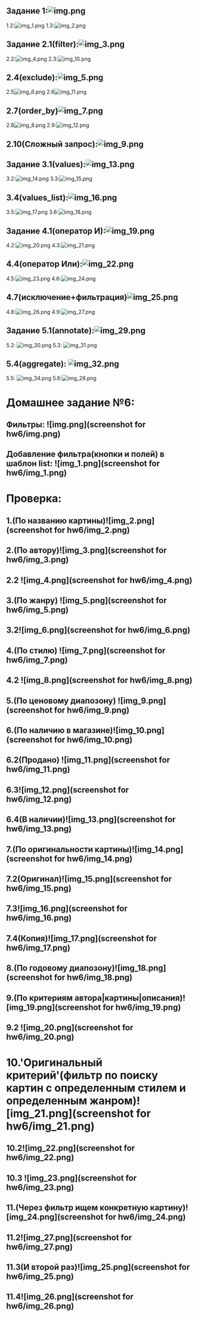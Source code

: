  ## Задание 1:![img.png](images/img.png)
1.2:![img_1.png](images/img_1.png)
1.3:![img_2.png](images/img_2.png)
 ## Задание 2.1(filter):![img_3.png](images/img_3.png)
2.2:![img_4.png](images/img_4.png)
2.3:![img_10.png](images/img_10.png)
## 2.4(exclude):![img_5.png](images/img_5.png)
2.5![img_6.png](images/img_6.png)
2.6![img_11.png](images/img_11.png)
## 2.7(order_by)![img_7.png](images/img_7.png)
2.8![img_8.png](images/img_8.png)
2.9:![img_12.png](images/img_12.png)
 ## 2.10(Сложный запрос):![img_9.png](images/img_9.png)
 ## Задание 3.1(values):![img_13.png](images/img_13.png)
3.2:![img_14.png](images/img_14.png)
3.3:![img_15.png](images/img_15.png)
## 3.4(values_list):![img_16.png](images/img_16.png)
3.5:![img_17.png](images/img_17.png)
3.6:![img_18.png](images/img_18.png)
## Задание 4.1(оператор И):![img_19.png](images/img_19.png)
4.2:![img_20.png](images/img_20.png)
4.3:![img_21.png](images/img_21.png)
## 4.4(оператор Или):![img_22.png](images/img_22.png)
4.5:![img_23.png](images/img_23.png)
4.6:![img_24.png](images/img_24.png)
## 4.7(исключение+фильтрация)![img_25.png](images/img_25.png)
4.8:![img_26.png](images/img_26.png)
4.9:![img_27.png](images/img_27.png)
## Задание 5.1(annotate):![img_29.png](images/img_29.png)
5.2: ![img_30.png](images/img_30.png)
5.3: ![img_31.png](images/img_31.png)
## 5.4(aggregate): ![img_32.png](images/img_32.png)
5.5: ![img_34.png](images/img_34.png)
5.6:![img_28.png](images/img_28.png)
# Домашнее задание №6:
## Фильтры: ![img.png](screenshot for hw6/img.png)
## Добавление фильтра(кнопки и полей) в шаблон list: ![img_1.png](screenshot for hw6/img_1.png)
# Проверка:
## 1.(По названию картины)![img_2.png](screenshot for hw6/img_2.png)
## 2.(По автору)![img_3.png](screenshot for hw6/img_3.png)
## 2.2 ![img_4.png](screenshot for hw6/img_4.png)
## 3.(По жанру) ![img_5.png](screenshot for hw6/img_5.png)
## 3.2![img_6.png](screenshot for hw6/img_6.png)
## 4.(По стилю) ![img_7.png](screenshot for hw6/img_7.png)
## 4.2 ![img_8.png](screenshot for hw6/img_8.png)
## 5.(По ценовому диапозону) ![img_9.png](screenshot for hw6/img_9.png)
## 6.(По наличию в магазине)![img_10.png](screenshot for hw6/img_10.png)
## 6.2(Продано) ![img_11.png](screenshot for hw6/img_11.png)
## 6.3![img_12.png](screenshot for hw6/img_12.png)
## 6.4(В наличии)![img_13.png](screenshot for hw6/img_13.png)
## 7.(По оригинальности картины)![img_14.png](screenshot for hw6/img_14.png)
## 7.2(Оригинал)![img_15.png](screenshot for hw6/img_15.png)
## 7.3![img_16.png](screenshot for hw6/img_16.png)
## 7.4(Копия)![img_17.png](screenshot for hw6/img_17.png)
## 8.(По годовому диапозону)![img_18.png](screenshot for hw6/img_18.png)
## 9.(По критериям автора|картины|описания)![img_19.png](screenshot for hw6/img_19.png)
## 9.2 ![img_20.png](screenshot for hw6/img_20.png)
# 10.'Оригинальный критерий'(фильтр по поиску картин с определенным стилем и определенным жанром)![img_21.png](screenshot for hw6/img_21.png)
## 10.2![img_22.png](screenshot for hw6/img_22.png)
## 10.3 ![img_23.png](screenshot for hw6/img_23.png)
## 11.(Через фильтр ищем конкретную картину)![img_24.png](screenshot for hw6/img_24.png)
## 11.2![img_27.png](screenshot for hw6/img_27.png)
## 11.3(И второй раз)![img_25.png](screenshot for hw6/img_25.png)
## 11.4![img_26.png](screenshot for hw6/img_26.png)
